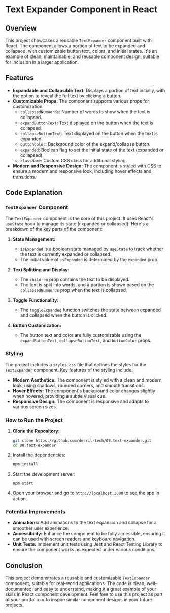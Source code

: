 # Text Expander Component in React

## Overview

This project showcases a reusable `TextExpander` component built with React. The component allows a portion of text to be expanded and collapsed, with customizable button text, colors, and initial states. It's an example of clean, maintainable, and reusable component design, suitable for inclusion in a larger application.

## Features

- **Expandable and Collapsible Text:** Displays a portion of text initially, with the option to reveal the full text by clicking a button.
- **Customizable Props:** The component supports various props for customization:
  - `collapsedNumWords`: Number of words to show when the text is collapsed.
  - `expandButtonText`: Text displayed on the button when the text is collapsed.
  - `collapseButtonText`: Text displayed on the button when the text is expanded.
  - `buttonColor`: Background color of the expand/collapse button.
  - `expanded`: Boolean flag to set the initial state of the text (expanded or collapsed).
  - `className`: Custom CSS class for additional styling.
- **Modern and Responsive Design:** The component is styled with CSS to ensure a modern and responsive look, including hover effects and transitions.

## Code Explanation

### `TextExpander` Component

The `TextExpander` component is the core of this project. It uses React's `useState` hook to manage its state (expanded or collapsed). Here's a breakdown of the key parts of the component:

1. **State Management:**

   - `isExpanded` is a boolean state managed by `useState` to track whether the text is currently expanded or collapsed.
   - The initial value of `isExpanded` is determined by the `expanded` prop.

2. **Text Splitting and Display:**

   - The `children` prop contains the text to be displayed.
   - The text is split into words, and a portion is shown based on the `collapsedNumWords` prop when the text is collapsed.

3. **Toggle Functionality:**

   - The `toggleExpanded` function switches the state between expanded and collapsed when the button is clicked.

4. **Button Customization:**
   - The button text and color are fully customizable using the `expandButtonText`, `collapseButtonText`, and `buttonColor` props.

### Styling

The project includes a `styles.css` file that defines the styles for the `TextExpander` component. Key features of the styling include:

- **Modern Aesthetics:** The component is styled with a clean and modern look, using shadows, rounded corners, and smooth transitions.
- **Hover Effects:** The component's background color changes slightly when hovered, providing a subtle visual cue.
- **Responsive Design:** The component is responsive and adapts to various screen sizes.

### How to Run the Project

1. **Clone the Repository:**

   ```bash
   git clone https://github.com/derril-tech/08.text-expander.git
   cd 08.text-expander
   ```

2. Install the dependencies:
   ```bash
   npm install
   ```
3. Start the development server:
   ```bash
   npm start
   ```
4. Open your browser and go to `http://localhost:3000` to see the app in action.

### Potential Improvements

- **Animations:** Add animations to the text expansion and collapse for a smoother user experience.
- **Accessibility:** Enhance the component to be fully accessible, ensuring it can be used with screen readers and keyboard navigation.
- **Unit Tests:** Implement unit tests using Jest and React Testing Library to ensure the component works as expected under various conditions.

## Conclusion

This project demonstrates a reusable and customizable `TextExpander` component, suitable for real-world applications. The code is clean, well-documented, and easy to understand, making it a great example of your skills in React component development. Feel free to use this project as part of your portfolio or to inspire similar component designs in your future projects.
